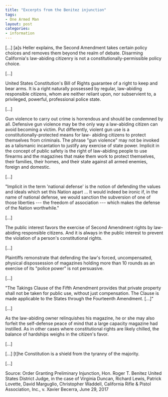 ```yaml
---
title: "Excerpts from the Benitez injunction"
tags:
- One Armed Man
layout: post
categories:
- information
---
```


\[...\] \[a\]s Heller explains, the Second Amendment takes certain policy choices and removes them beyond the realm of debate. Disarming California's law-abiding citizenry is not a constitutionally-permissible policy choice.

\[...\]

United States Constitution's Bill of Rights guarantee of a right to keep and bear arms. It is a right naturally possessed by regular, law-abiding responsible citizens, whom are neither reliant upon, nor subservient to, a privileged, powerful, professional police state.

\[...\]

Gun violence to carry out crime is horrendous and should be condemned by all. Defensive gun violence may be the only way a law-abiding citizen can avoid becoming a victim. Put differently, violent gun use is a constitutionally-protected means for law- abiding citizens to protect themselves from criminals. The phrase "gun violence" may not be invoked as a talismanic incantation to justify any exercise of state power. Implicit in the concept of public safety is the right of law-abiding people to use firearms and the magazines that make them work to protect themselves, their families, their homes, and their state against all armed enemies, foreign and domestic.

\[...\]

"Implicit in the term 'national defense' is the notion of defending the values and ideals which set this Nation apart ... It would indeed be ironic if, in the name of national defense, we would sanction the subversion of one of those liberties --- the freedom of association --- which makes the defense of the Nation worthwhile."

\[...\]

The public interest favors the exercise of Second Amendment rights by law-abiding responsible citizens. And it is always in the public interest to prevent the violation of a person's constitutional rights.

\[...\]

Plaintiffs remonstrate that defending the law's forced, uncompensated, physical dispossession of magazines holding more than 10 rounds as an exercise of its "police power" is not persuasive.

\[...\]

"The Takings Clause of the Fifth Amendment provides that private property shall not be taken for public use, without just compensation. The Clause is made applicable to the States through the Fourteenth Amendment. \[...\]"

\[...\]

As the law-abiding owner relinquishes his magazine, he or she may also forfeit the self-defense peace of mind that a large capacity magazine had instilled. As in other cases where constitutional rights are likely chilled, the balance of hardships weighs in the citizen's favor.

\[...\]

\[...\] \[t\]he Constitution is a shield from the tyranny of the majority.

\[...\]

Source: Order Granting Preliminary Injunction, Hon. Roger T. Benitez United States District Judge, in the case of Virginia Duncan, Richard Lewis, Patrick Lovette, David Marguglio, Christopher Waddell, California Rifle & Pistol Association, Inc., v. Xavier Becerra, June 29, 2017
